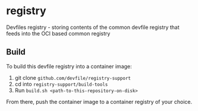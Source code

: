 # registry
Devfiles registry - storing contents of the common devfile registry that feeds into the OCI based common registry

## Build

To build this devfile registry into a container image:

1. git clone `github.com/devfile/registry-support`
2. cd into `registry-support/build-tools`
3. Run `build.sh <path-to-this-repository-on-disk>`

From there, push the container image to a container registry of your choice.